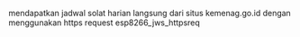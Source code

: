 mendapatkan jadwal solat harian langsung dari situs kemenag.go.id dengan menggunakan https request
esp8266_jws_httpsreq
